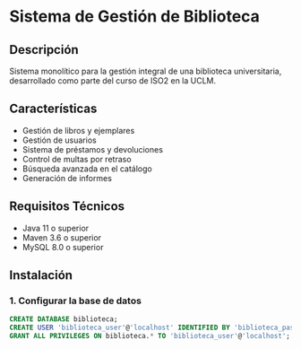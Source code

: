 # Sistema de Gestión de Biblioteca

## Descripción
Sistema monolítico para la gestión integral de una biblioteca universitaria, desarrollado como parte del curso de ISO2 en la UCLM.

## Características
- Gestión de libros y ejemplares
- Gestión de usuarios
- Sistema de préstamos y devoluciones
- Control de multas por retraso
- Búsqueda avanzada en el catálogo
- Generación de informes

## Requisitos Técnicos
- Java 11 o superior
- Maven 3.6 o superior
- MySQL 8.0 o superior

## Instalación

### 1. Configurar la base de datos
```sql
CREATE DATABASE biblioteca;
CREATE USER 'biblioteca_user'@'localhost' IDENTIFIED BY 'biblioteca_password';
GRANT ALL PRIVILEGES ON biblioteca.* TO 'biblioteca_user'@'localhost';